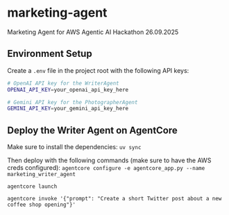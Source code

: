# marketing-agent
Marketing Agent for AWS Agentic AI Hackathon 26.09.2025

## Environment Setup

Create a `.env` file in the project root with the following API keys:

```bash
# OpenAI API key for the WriterAgent
OPENAI_API_KEY=your_openai_api_key_here

# Gemini API key for the PhotographerAgent  
GEMINI_API_KEY=your_gemini_api_key_here
```

## Deploy the Writer Agent on AgentCore
Make sure to install the dependencies:
`uv sync`

Then deploy with the following commands (make sure to have the AWS creds configured):
`agentcore configure -e agentcore_app.py --name marketing_writer_agent`

`agentcore launch`

`agentcore invoke '{"prompt": "Create a short Twitter post about a new coffee shop opening"}'`